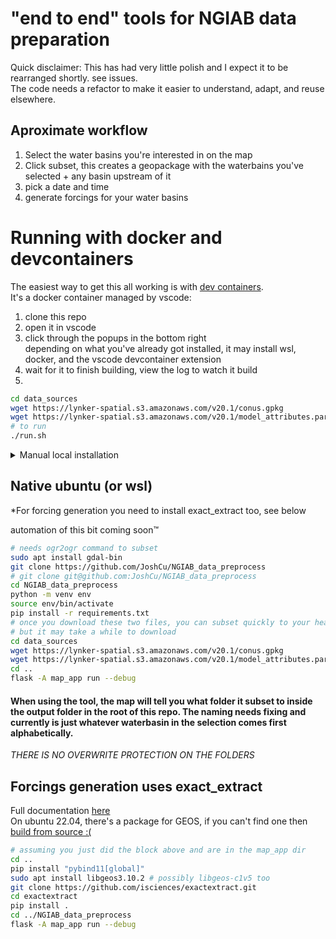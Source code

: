 # "end to end" tools for NGIAB data preparation
Quick disclaimer: This has had very little polish and I expect it to be rearranged shortly. see issues.  
The code needs a refactor to make it easier to understand, adapt, and reuse elsewhere.


## Aproximate workflow
1) Select the water basins you're interested in on the map
1) Click subset, this creates a geopackage with the waterbains you've selected + any basin upstream of it
1) pick a date and time
1) generate forcings for your water basins   

# Running with docker and devcontainers
The easiest way to get this all working is with [dev containers](https://code.visualstudio.com/docs/devcontainers/containers).     
It's a docker container managed by vscode:   
1) clone this repo   
2) open it in vscode     
3) click through the popups in the bottom right    
depending on what you've already got installed, it may install wsl, docker, and the vscode devcontainer extension    
4) wait for it to finish building, view the log to watch it build
5)
```bash
cd data_sources
wget https://lynker-spatial.s3.amazonaws.com/v20.1/conus.gpkg
wget https://lynker-spatial.s3.amazonaws.com/v20.1/model_attributes.parquet
# to run
./run.sh

```

<details>
    <summary>Manual local installation<summary>    

## Native ubuntu (or wsl)
*For forcing generation you need to install exact_extract too, see below

automation of this bit coming soon™
```bash
# needs ogr2ogr command to subset
sudo apt install gdal-bin
git clone https://github.com/JoshCu/NGIAB_data_preprocess
# git clone git@github.com:JoshCu/NGIAB_data_preprocess
cd NGIAB_data_preprocess
python -m venv env
source env/bin/activate
pip install -r requirements.txt
# once you download these two files, you can subset quickly to your hearts content
# but it may take a while to download
cd data_sources
wget https://lynker-spatial.s3.amazonaws.com/v20.1/conus.gpkg
wget https://lynker-spatial.s3.amazonaws.com/v20.1/model_attributes.parquet
cd ..
flask -A map_app run --debug
```
#### When using the tool, the map will tell you what folder it subset to inside the output folder in the root of this repo. The naming needs fixing and currently is just whatever waterbasin in the selection comes first alphabetically.
*THERE IS NO OVERWRITE PROTECTION ON THE FOLDERS*
## Forcings generation uses exact_extract
Full documentation [here](https://github.com/isciences/exactextract/tree/master/python)  
On ubuntu 22.04, there's a package for GEOS, if you can't find one then [build from source :\( ](https://github.com/libgeos/geos/blob/main/INSTALL.md])
```bash
# assuming you just did the block above and are in the map_app dir
cd ..
pip install "pybind11[global]"
sudo apt install libgeos3.10.2 # possibly libgeos-c1v5 too
git clone https://github.com/isciences/exactextract.git
cd exactextract
pip install .
cd ../NGIAB_data_preprocess
flask -A map_app run --debug
```
</details>

